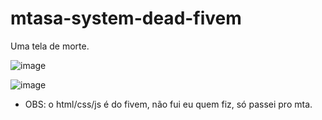 # mtasa-system-dead-fivem
Uma tela de morte.

![image](https://user-images.githubusercontent.com/90437030/139752316-77d27ff1-6839-4825-9715-5fa7882d6aff.png)


![image](https://user-images.githubusercontent.com/90437030/139752331-017a5c05-6878-4ad4-8b8e-baf2850a8a21.png)


* OBS: o html/css/js é do fivem, não fui eu quem fiz, só passei pro mta.
